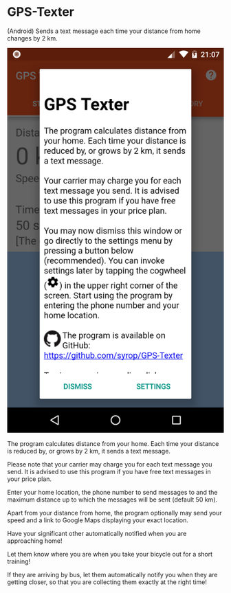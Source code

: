 # GPS-Texter
(Android) Sends a text message each time your distance from home changes by 2 km.

![Picture](images/startup.png)

The program calculates distance from your home. Each time your distance is reduced by, or grows by 2 km, it sends a text message.

Please note that your carrier may charge you for each text message you send. It is advised to use this program if you have free text messages in your price plan.

Enter your home location, the phone number to send messages to and the maximum distance up to which the messages will be sent (default 50 km).

Apart from your distance from home, the program optionally may send your speed and a link to Google Maps displaying your exact location.

Have your significant other automatically notified when you are approaching home!

Let them know where you are when you take your bicycle out for a short training!

If they are arriving by bus, let them automatically notify you when they are getting closer, so that you are collecting them exactly at the right time!
